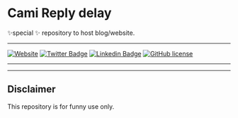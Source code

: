 # Cami Reply delay

✨special ✨ repository to host blog/website.

<hr>

[![Website](https://img.shields.io/badge/oscar--defelice-oscar-orange?style=plastic&logo=netlify&logoColor=informational&link=oscar-defelice.github.io)](https://oscar-defelice.github.io)
[![Twitter Badge](https://img.shields.io/badge/-@OscardeFelice-1ca0f1?style=plastic&labelColor=1ca0f1&logo=twitter&logoColor=white&link=https://twitter.com/oscardefelice)](https://twitter.com/OscardeFelice)
[![Linkedin Badge](https://img.shields.io/badge/-oscardefelice-blue?style=plastic&logo=Linkedin&logoColor=white&link=https://linkedin.com/in/oscar-de-felice-5ab72383/)](https://linkedin.com/in/oscar-de-felice-5ab72383/)
[![GitHub license](https://img.shields.io/badge/license-GNU-blue.svg?style=plastic)](https://raw.githubusercontent.com/oscar-defelice/oscar-defelice.github.io/main/LICENSE)

<hr>

--- 

## Disclaimer

This repository is for funny use only.
